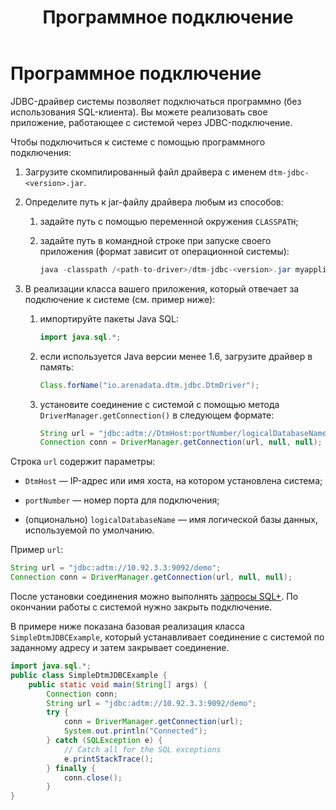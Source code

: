 ﻿---
layout: default
title: Программное подключение
nav_order: 2
parent: Подключение
grand_parent: Работа с системой
has_children: false
has_toc: false
---

Программное подключение
=======================

JDBC-драйвер системы позволяет подключаться программно (без использования SQL-клиента). Вы можете 
реализовать свое приложение, работающее с системой через JDBC-подключение.

Чтобы подключиться к системе с помощью программного подключения:

1.  Загрузите скомпилированный файл драйвера с именем `dtm-jdbc-<version>.jar`.

2.  Определите путь к jar-файлу драйвера любым из способов:

    1.  задайте путь с помощью переменной окружения `CLASSPATH`;

    2.  задайте путь в командной строке при запуске своего приложения (формат зависит от операционной 
        системы):

        ```java
        java -classpath /<path-to-driver>/dtm-jdbc-<version>.jar myapplication.class
        ```

3.  В реализации класса вашего приложения, который отвечает за подключение к системе (см. пример ниже):

    1.  импортируйте пакеты Java SQL:

        ```java
        import java.sql.*;
        ```

    2.  если используется Java версии менее 1.6, загрузите драйвер в память:

        ```java        
        Class.forName("io.arenadata.dtm.jdbc.DtmDriver");
        ```

    3.  установите соединение с системой с помощью метода `DriverManager.getConnection()` в следующем 
        формате:

        ```java  
        String url = "jdbc:adtm://DtmHost:portNumber/logicalDatabaseName";
        Connection conn = DriverManager.getConnection(url, null, null);
        ```


Строка `url` содержит параметры:

*   `DtmHost` — IP-адрес или имя хоста, на котором установлена система;

*   `portNumber` — номер порта для подключения;

*   (опционально) `logicalDatabaseName` — имя логической базы данных, используемой по умолчанию.


Пример `url`:
```java  
String url = "jdbc:adtm://10.92.3.3:9092/demo";
Connection conn = DriverManager.getConnection(url, null, null);
```

После установки соединения можно выполнять [запросы SQL+](../../../Справочная_информация/Запросы_SQLplus/Запросы_SQLplus.md). 
По окончании работы с системой нужно закрыть подключение.

В примере ниже показана базовая реализация класса `SimpleDtmJDBCExample`, который устанавливает соединение 
с системой по заданному адресу и затем закрывает соединение.

```java 
import java.sql.*;
public class SimpleDtmJDBCExample {
    public static void main(String[] args) {
        Connection conn;
        String url = "jdbc:adtm://10.92.3.3:9092/demo";
        try {
            conn = DriverManager.getConnection(url);
            System.out.println("Connected");
        } catch (SQLException e) {
            // Catch all for the SQL exceptions
            e.printStackTrace();
        } finally {
            conn.close();
        }
}
```